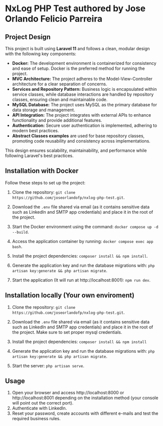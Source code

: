 # NxLog PHP Test authored by Jose Orlando Felicio Parreira

## Project Design

This project is built using **Laravel 11** and follows a clean, modular design with the following key components:

- **Docker:** The development environment is containerized for consistency and ease of setup. Docker is the preferred method for running the project.
- **MVC Architecture:** The project adheres to the Model-View-Controller architecture for a clear separation of concerns.
- **Services and Repository Pattern:** Business logic is encapsulated within service classes, while database interactions are handled by repository classes, ensuring clean and maintainable code.
- **MySQL Database:** The project uses MySQL as the primary database for data storage and management.
- **API Integration:** The project integrates with external APIs to enhance functionality and provide additional features.
- **Authentication:** Secure user authentication is implemented, adhering to modern best practices.
- **Abstract Classes examples** are used for base repository classes, promoting code reusability and consistency across implementations.

This design ensures scalability, maintainability, and performance while following Laravel's best practices.


## Installation with Docker

Follow these steps to set up the project:

1. Clone the repository: `git clone https://github.com/joseorlandofp/nxlog-php-test.git`.

2. Download the `.env` file shared via email (as it contains sensitive data such as LinkedIn and SMTP app credentials) and place it in the root of the project.

3. Start the Docker environment using the command: `docker compose up -d --build`.

4. Access the application container by running: `docker compose exec app bash`.

5. Install the project dependencies: `composer install && npm install`.

6. Generate the application key and run the database migrations with: `php artisan key:generate && php artisan migrate`.

7. Start the application (It will run at http://localhost:8001): `npm run dev`.

## Installation locally (Your own enviroment)

1. Clone the repository: `git clone https://github.com/joseorlandofp/nxlog-php-test.git`.

2. Download the `.env` file shared via email (as it contains sensitive data such as LinkedIn and SMTP app credentials) and place it in the root of the project. Make sure to set proper mysql credentials.

3. Install the project dependencies: `composer install && npm install`

6. Generate the application key and run the database migrations with: `php artisan key:generate && php artisan migrate`.

7. Start the server: `php artisan serve`.

## Usage

1. Open your browser and access http://localhost:8000 or http://localhost:8001 depending on the installation method (your console will point out the correct port).
2. Authenticate with LinkedIn.
3. Reset your password, create accounts with different e-mails and test the required business rules.